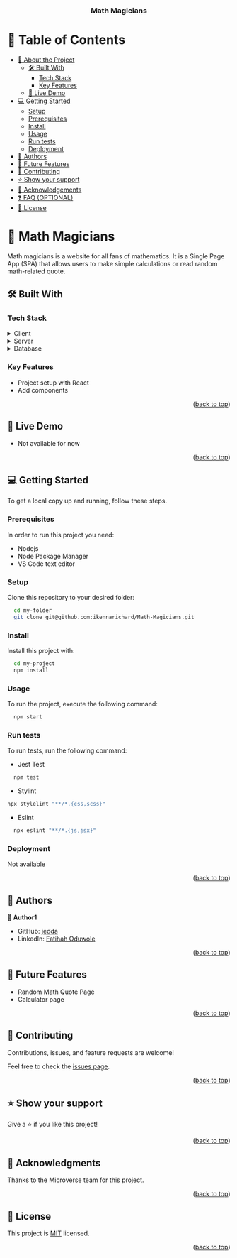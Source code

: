 <a name="readme-top"></a>

<div align="center">

  <h3><b>Math Magicians</b></h3>

</div>

<!-- TABLE OF CONTENTS -->

# 📗 Table of Contents

- [📖 About the Project](#about-project)
  - [🛠 Built With](#built-with)
    - [Tech Stack](#tech-stack)
    - [Key Features](#key-features)
  - [🚀 Live Demo](#live-demo)
- [💻 Getting Started](#getting-started)
  - [Setup](#setup)
  - [Prerequisites](#prerequisites)
  - [Install](#install)
  - [Usage](#usage)
  - [Run tests](#run-tests)
  - [Deployment](#deployment)
- [👥 Authors](#authors)
- [🔭 Future Features](#future-features)
- [🤝 Contributing](#contributing)
- [⭐️ Show your support](#support)
- [🙏 Acknowledgements](#acknowledgements)
- [❓ FAQ (OPTIONAL)](#faq)
- [📝 License](#license)

<!-- PROJECT DESCRIPTION -->

# 📖 Math Magicians <a name="about-project"></a>

Math magicians is a website for all fans of mathematics. It is a Single Page App (SPA) that allows users to make simple calculations or read random math-related quote.

## 🛠 Built With <a name="built-with"></a>

### Tech Stack <a name="tech-stack"></a>

<details>
  <summary>Client</summary>
  <ul>
    <li>React</li>
  </ul>
</details>

<details>
  <summary>Server</summary>
  <ul>
    <li>Not Available</li>
  </ul>
</details>

<details>
<summary>Database</summary>
  <ul>
    <li>Not Available</li>
  </ul>
</details>

<!-- Features -->

### Key Features <a name="key-features"></a>

- Project setup with React
- Add components

<p align="right">(<a href="#readme-top">back to top</a>)</p>

<!-- LIVE DEMO -->

## 🚀 Live Demo <a name="live-demo"></a>

- Not available for now

<p align="right">(<a href="#readme-top">back to top</a>)</p>

<!-- GETTING STARTED -->

## 💻 Getting Started <a name="getting-started"></a>

To get a local copy up and running, follow these steps.

### Prerequisites

In order to run this project you need:

- Nodejs
- Node Package Manager
- VS Code text editor

### Setup

Clone this repository to your desired folder:

```sh
  cd my-folder
  git clone git@github.com:ikennarichard/Math-Magicians.git
```

### Install

Install this project with:

```bash
  cd my-project
  npm install
```

### Usage

To run the project, execute the following command:

```bash
  npm start
```

### Run tests

To run tests, run the following command:

- Jest Test

```sh
  npm test
```

- Stylint

```bash
npx stylelint "**/*.{css,scss}"
```

- Eslint

```bash
  npx eslint "**/*.{js,jsx}"
```

### Deployment

Not available

<p align="right">(<a href="#readme-top">back to top</a>)</p>

<!-- AUTHORS -->

## 👥 Authors <a name="authors"></a>

<!-- > Mention all of the collaborators of this project. -->

👤 **Author1**

- GitHub: [jedda](https://github.com/jeddaa)
- LinkedIn: [Fatihah Oduwole](https://linkedin.com/in/fatihahoduwole)

<p align="right">(<a href="#readme-top">back to top</a>)</p>

<!-- FUTURE FEATURES -->

## 🔭 Future Features <a name="future-features"></a>

- Random Math Quote Page
- Calculator page

<p align="right">(<a href="#readme-top">back to top</a>)</p>

<!-- CONTRIBUTING -->

## 🤝 Contributing <a name="contributing"></a>

Contributions, issues, and feature requests are welcome!

Feel free to check the [issues page](https://github.com/Jeddaa/math-magicians/issues).

<p align="right">(<a href="#readme-top">back to top</a>)</p>

<!-- SUPPORT -->

## ⭐️ Show your support <a name="support"></a>

Give a ⭐️ if you like this project!

<p align="right">(<a href="#readme-top">back to top</a>)</p>

<!-- ACKNOWLEDGEMENTS -->

## 🙏 Acknowledgments <a name="acknowledgements"></a>

Thanks to the Microverse team for this project.

<p align="right">(<a href="#readme-top">back to top</a>)</p>

<!-- LICENSE -->

## 📝 License <a name="license"></a>

This project is [MIT](https://github.com/Jeddaa/math-magicians/blob/develop/LICENSE) licensed.

<p align="right">(<a href="#readme-top">back to top</a>)</p>
